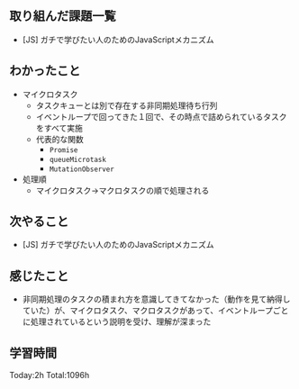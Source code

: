 ## 取り組んだ課題一覧

- [JS] ガチで学びたい人のためのJavaScriptメカニズム

## わかったこと

- マイクロタスク
  - タスクキューとは別で存在する非同期処理待ち行列
  - イベントループで回ってきた１回で、その時点で詰められているタスクをすべて実施
  - 代表的な関数
    - `Promise`
    - `queueMicrotask`
    - `MutationObserver`
- 処理順
  -  マイクロタスク→マクロタスクの順で処理される

## 次やること

- [JS] ガチで学びたい人のためのJavaScriptメカニズム

## 感じたこと

- 非同期処理のタスクの積まれ方を意識してきてなかった（動作を見て納得していた）が、マイクロタスク、マクロタスクがあって、イベントループごとに処理されているという説明を受け、理解が深まった
 
## 学習時間

Today:2h
Total:1096h
